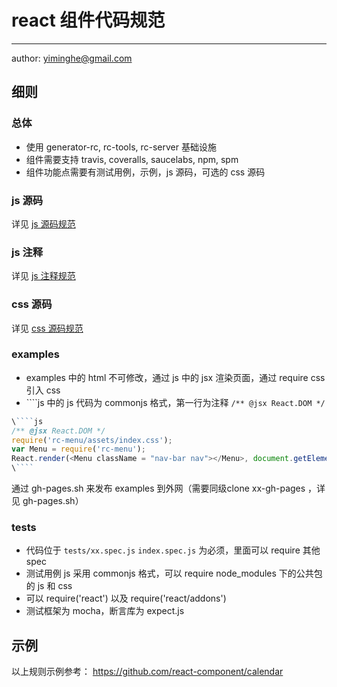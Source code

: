 # react 组件代码规范
---

author: yiminghe@gmail.com

## 细则

### 总体

- 使用 generator-rc, rc-tools, rc-server 基础设施
- 组件需要支持 travis, coveralls, saucelabs, npm, spm
- 组件功能点需要有测试用例，示例，js 源码，可选的 css 源码

### js 源码

详见 [js 源码规范](./code-style/js.md)

### js 注释

详见 [js 注释规范](./code-style/comment.md)

### css 源码

详见 [css 源码规范](./code-style/css.md)

### examples

- examples 中的 html 不可修改，通过 js 中的 jsx 渲染页面，通过 require css 引入 css
- \`\`\`\`js 中的 js 代码为 commonjs 格式，第一行为注释 `/** @jsx React.DOM */`

```js
\````js
/** @jsx React.DOM */
require('rc-menu/assets/index.css');
var Menu = require('rc-menu');
React.render(<Menu className = "nav-bar nav"></Menu>, document.getElementById('react-content'));
\````
```

通过 gh-pages.sh 来发布 examples 到外网（需要同级clone xx-gh-pages ，详见 gh-pages.sh）

### tests

- 代码位于 `tests/xx.spec.js` `index.spec.js` 为必须，里面可以 require 其他 spec
- 测试用例 js 采用 commonjs 格式，可以 require node_modules 下的公共包的 js 和 css
- 可以 require('react') 以及 require('react/addons')
- 测试框架为 mocha，断言库为 expect.js

## 示例

以上规则示例参考： https://github.com/react-component/calendar
